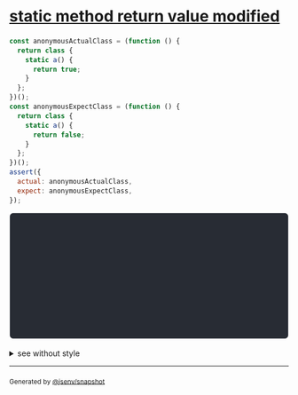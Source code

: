 # [static method return value modified](../../function.test.js#L317)

```js
const anonymousActualClass = (function () {
  return class {
    static a() {
      return true;
    }
  };
})();
const anonymousExpectClass = (function () {
  return class {
    static a() {
      return false;
    }
  };
})();
assert({
  actual: anonymousActualClass,
  expect: anonymousExpectClass,
});
```

![img](throw.svg)

<details>
  <summary>see without style</summary>

```console
AssertionError: actual and expect are different

actual: class {
  [source code];
  a() {
    [source code],
  };
}
expect: class {
  [source code];
  a() {
    [source code],
  };
}
```

</details>

---
<sub>
  Generated by <a href="https://github.com/jsenv/core/tree/main/packages/independent/snapshot">@jsenv/snapshot</a>
</sub>
